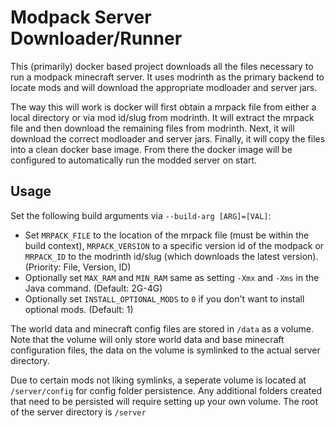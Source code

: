 # Modpack Server Downloader/Runner
This (primarily) docker based project downloads all the files necessary to run a modpack minecraft server.
It uses modrinth as the primary backend to locate mods and will download the appropriate modloader and server jars.

The way this will work is docker will first obtain a mrpack file from either a local directory or via mod id/slug from modrinth.
It will extract the mrpack file and then download the remaining files from modrinth.
Next, it will download the correct modloader and server jars.
Finally, it will copy the files into a clean docker base image.
From there the docker image will be configured to automatically run the modded server on start.

## Usage
Set the following build arguments via `--build-arg [ARG]=[VAL]`:
- Set `MRPACK_FILE` to the location of the mrpack file (must be within the build context), `MRPACK_VERSION` to a specific version id of the modpack or `MRPACK_ID` to the modrinth id/slug (which downloads the latest version). (Priority: File, Version, ID)
- Optionally set `MAX_RAM` and `MIN_RAM` same as setting `-Xmx` and `-Xms` in the Java command. (Default: 2G-4G)
- Optionally set `INSTALL_OPTIONAL_MODS` to `0` if you don't want to install optional mods. (Default: 1)

The world data and minecraft config files are stored in `/data` as a volume.
Note that the volume will only store world data and base minecraft configuration files, the data on the volume is symlinked to the actual server directory.

Due to certain mods not liking symlinks, a seperate volume is located at `/server/config` for config folder persistence.
Any additional folders created that need to be persisted will require setting up your own volume. The root of the server directory is `/server`

